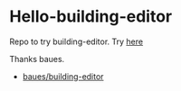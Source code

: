 # Hello-building-editor

Repo to try building-editor.
Try [here](https://hiron.dev/hello-building-editor/)


Thanks baues.
- [baues/building-editor](https://github.com/baues/building-editor)
